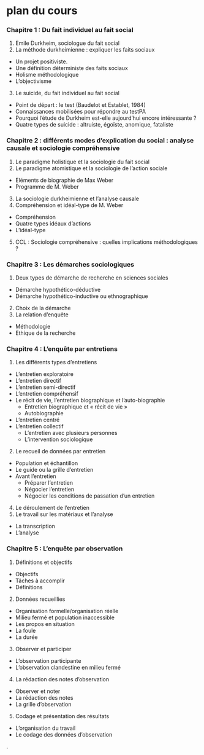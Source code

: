 # plan du cours
### Chapitre 1 : Du fait individuel au fait social

1. Emile Durkheim, sociologue du fait social
2. La méthode durkheimienne : expliquer les faits sociaux
  * Un projet positiviste.
  * Une définition déterministe des faits sociaux
  * Holisme méthodologique
  * L’objectivisme
3. Le suicide, du fait individuel au fait social
  * Point de départ : le test \(Baudelot et Establet, 1984\)
  * Connaissances mobilisées pour répondre au testPA
  * Pourquoi l’étude de Durkheim est-elle aujourd’hui encore intéressante ?
  * Quatre types de suicide : altruiste, égoïste, anomique, fataliste

### Chapitre 2 : différents modes d’explication du social : analyse causale et sociologie compréhensive

1. Le paradigme holistique et la sociologie du fait social
2. Le paradigme atomistique et la sociologie de l’action sociale
  * Eléments de biographie de Max Weber
  * Programme de M. Weber
3. La sociologie durkheimienne et l’analyse causale
4. Compréhension et idéal-type de M. Weber
  * Compréhension
  * Quatre types idéaux d’actions
  * L’idéal-type
5. CCL : Sociologie compréhensive : quelles implications méthodologiques ?

### Chapitre 3 : Les démarches sociologiques

1. Deux types de démarche de recherche en sciences sociales
  * Démarche hypothético-déductive
  * Démarche hypothético-inductive ou ethnographique
2. Choix de la démarche
3. La relation d’enquête
  * Méthodologie  
  * Ethique de la recherche

### Chapitre 4 : L’enquête par entretiens

1. Les différents types d’entretiens
  * L’entretien exploratoire
  * L’entretien directif
  * L’entretien semi-directif
  * L’entretien compréhensif
  * Le récit de vie, l’entretien biographique et l’auto-biographie
      * Entretien biographique et « récit de vie »
      * Autobiographie
  * L’entretien centré
  * L’entretien collectif
    * L’entretien avec plusieurs personnes
    * L’intervention sociologique
2. Le recueil de données par entretien
  * Population et échantillon
  * Le guide ou la grille d’entretien
  * Avant l’entretien
    * Préparer l’entretien
    * Négocier l’entretien
    * Négocier les conditions de passation d’un entretien
4. Le déroulement de l’entretien
5. Le travail sur les matériaux et l’analyse
  * La transcription
  * L’analyse

### Chapitre 5 : L’enquête par observation

1. Définitions et objectifs
  * Objectifs
  * Tâches à accomplir
  * Définitions
2. Données recueillies
  * Organisation formelle/organisation réelle
  * Milieu fermé et population inaccessible
  * Les propos en situation
  * La foule
  * La durée
3. Observer et participer
  * L’observation participante
  * L’observation clandestine en milieu fermé
4. La rédaction des notes d’observation
  * Observer et noter
  * La rédaction des notes
  * La grille d’observation
5. Codage et présentation des résultats
  * L’organisation du travail
  * Le codage des données d’observation

.
